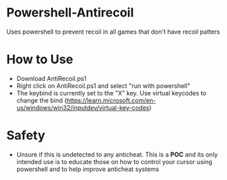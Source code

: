 # Powershell-Antirecoil
Uses powershell to prevent recoil in all games that don't have recoil patters

# How to Use
- Download AntiRecoil.ps1
- Right click on AntiRecoil.ps1 and select "run with powershell"
- The keybind is currently set to the "X" key. Use virtual keycodes to change the bind (https://learn.microsoft.com/en-us/windows/win32/inputdev/virtual-key-codes)

# Safety
- Unsure if this is undetected to any anticheat. This is a **POC** and its only intended use is to educate those
on how to control your cursor using powershell and to help improve anticheat systems
